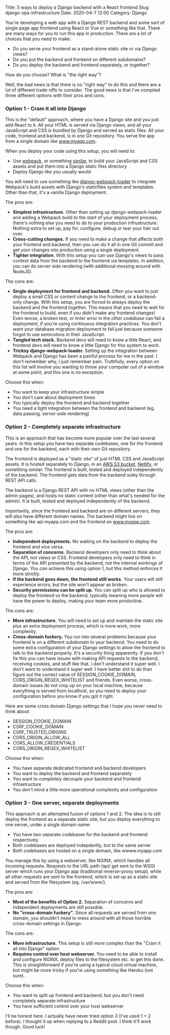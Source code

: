 Title: 3 ways to deploy a Django backend with a React frontend
Slug: django-spa-infrastructure
Date: 2020-04-7 12:00
Category: Django

You're developing a web app with a Django REST backend and some sort of single page app frontend using React or Vue or something like that. There are many ways for you to run this app in production. There are a lot of choices that you need to make:

- Do you serve your frontend as a stand-alone static site or via Django views?
- Do you put the backend and frontend on different subdomains?
- Do you deploy the backend and frontend separately, or together?

How do you choose? What is "the right way"?

Well, the bad news is that there is no "right way" to do this and there are a lot of different trade-offs to consider. The good news is that I've compiled three different options with their pros and cons.

### Option 1 - Cram it all into Django

This is the "default" approach, where you have a Django site and you just add React to it. All your HTML is served via Django views, and all your JavaScript and CSS is bundled by Django and served as static files. All your code, frontend and backend, is in one Git repository. You serve the app from a single domain like www.myapp.com.

When you deploy your code using this setup, you will need to:

- Use [webpack](https://webpack.js.org), or something [similar](https://www.google.com/search?q=webpack+alternatives), to build your JavaScript and CSS assets and put them into a Django static files directory
- Deploy Django like you usually would

You will need to use something like [django-webpack-loader](https://github.com/owais/django-webpack-loader) to integrate Webpack's build assets with Django's staticfiles system and templates. Other than that, it's a vanilla Django deployment.

The pros are:

- **Simplest infrastructure.** Other than setting up django-webpack-loader and adding a Webpack build to the start of your deployment process, there's nothing else you need to do to your production infrustructure. Nothing extra to set up, pay for, configure, debug or tear your hair out over.
- **Cross-cutting changes.** If you need to make a change that affects both your frontend and backend, then you can do it all in one Git commit and get your changes into production using a single deployment.
- **Tighter integration.** With this setup you can use Django's views to pass context data from the backend to the frontend via templates. In addition, you can do server side rendering (with additional messing around with NodeJS).

The cons are:

- **Single deployment for frontend and backend.** Often you want to just deploy a small CSS or content change to the frontend, or a backend-only change. With this setup, you are forced to always deploy the backend and the frontend together. This means that you need to wait for the frontend to build, even if you didn't make any frontend changes! Even worse, a broken test, or linter error in the _other codebase_ can fail a deployment, if you're using continuous integration practices. You don't want your database migration deployment to fail just because someone forgot to use semicolons in their JavaScript.
- **Tangled tech stack.** Backend devs will need to know a little React, and frontend devs will need to know a little Django for this system to work.
- **Tricksy django-webpack-loader.** Setting up the integration between Webpack and Django has been a painful process for me in the past. I don't remember why, I just remember pain. Truthfully, every option on this list will involve you wanting to throw your computer out of a window at some point, and this one is no exception.

Choose this when:

- You want to keep your infrastructure simple
- You don't care about deployment times
- You typically deploy the frontend and backend together
- You need a tight integration between the frontend and backend (eg. data passing, server-side rendering)

### Option 2 - Completely separate infrastructure

This is an approach that has become more popular over the last several years. In this setup you have two separate codebases, one for the frontend and one for the backend, each with their own Git repository.

The frontend is deployed as a "static site" of just HTML CSS and JavaScript assets. It is hosted separately to Django, in an [AWS S3 bucket](https://docs.aws.amazon.com/AmazonS3/latest/dev/WebsiteHosting.html), [Netlify](https://www.netlify.com/), or something similar. The frontend is built, tested and deployed independently of the backend. The frontend gets data from the backend soley through REST API calls.

The backend is a Django REST API with no HTML views (other than the admin pages), and hosts no static content (other than what's needed for the admin). It is built, tested and deployed independently of the backend.

Importantly, since the frontend and backend are on different servers, they will also have different domain names. The backend might live on something like api.myapp.com and the frontend on www.myapp.com.

The pros are:

- **Independent deployments.** No waiting on the backend to deploy the frontend and vice versa.
- **Separation of concerns.** Backend developers only need to think about the API, not views or CSS. Frontend developers only need to think in terms of the API presented by the backend, not the internal workings of Django. You _can_ achieve this using option 1, but this method enforces it more strictly.
- **If the backend goes down, the frontend still works.** Your users will still experience errors, but the site won't appear as broken.
- **Security permissions can be split up.** You can split up who is allowed to deploy the frontend vs the backend, typically meaning more people will have the power to deploy, making your team more productive.

The cons are:

- **More infrastructure.** You will need to set up and maintain the static site plus an extra deployment process, which is more work, more complexity.
- **Cross-domain fuckery.** You run into several problems because your frontend is on a different subdomain to your backend. You need to do some extra configuration of your Django settings to allow the frontend to talk to the backend properly. It's a security thing apparently. If you don't fix this you can have issues with making API requests to the backend, receiving cookies, and stuff like that. I don't understand it super well. I don't _want_ to understand it super well. I have better shit to do than figure out the correct value of SESSION_COOKIE_DOMAIN, CORS_ORIGIN_REGEX_WHITELIST and friends. Even worse, cross-domain issues do not crop up on your local machine, because everything is served from localhost, so you need to deploy your configuration before you know if you got it right.

Here are some cross domain Django settings that I hope you never need to think about:

- SESSION_COOKIE_DOMAIN
- CSRF_COOKIE_DOMAIN
- CSRF_TRUSTED_ORIGINS
- CORS_ORIGIN_ALLOW_ALL
- CORS_ALLOW_CREDENTIALS
- CORS_ORIGIN_REGEX_WHITELIST

Choose this when:

- You have separate dedicated frontend and backend developers
- You want to deploy the backend and frontend separately
- You want to _completely_ decouple your backend and frontend infrastructure
- You don't mind a little more operational complexity and configuration

### Option 3 - One server, separate deployments

This approach is an attempted fusion of options 1 and 2. The idea is to still deploy the frontend as a separate static site, but you deploy everything to one server, under a single domain name:

- You have two separate codebases for the backend and frontend respectively
- Both codebases are deployed indepdently, but to the same server
- Both codebases are hosted on a single domain, like wwww.myapp.com

You manage this by using a webserver, like NGINX, which handles all incoming requests. Requests to the URL path /api/ get sent to the WSGI server which runs your Django app (traditional reverse-proxy setup), while all other requests are sent to the frontend, which is set up as a static site and served from the filesystem (eg. /var/www/).

The pros are:

- **Most of the benefits of Option 2.** Separation of concerns and independent deployments are still possible.
- **No "cross-domain fuckery".** Since all requests are served from one domain, you shouldn't need to mess around with all those horrible cross-domain settings in Django.

The cons are:

- **More infrastructure.** This setup is still more complex than the "Cram it all into Django" option.
- **Requires control over host webserver.** You need to be able to install and configure NGINX, deploy files to the filesystem etc. to get this done. This is straightforward if you're using a typical cloud virtual machine, but might be more tricky if you're using something like Heroku (not sure).

Choose this when:

- You want to split up frontend and backend, but you don't need completely separate infrastructure
- You have sufficient control over your host webserver

I'll be honest here. I actually have never tried option 3 (I've used 1 + 2 before). I thought it up when replying to a Reddit post. I think it'll work though. Good luck!

